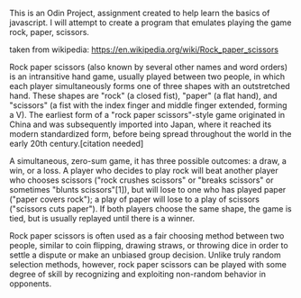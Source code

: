 This is an Odin Project, assignment created to help learn the basics of javascript. I will attempt to create a 
program that emulates playing the game rock, paper, scissors.

taken from wikipedia: https://en.wikipedia.org/wiki/Rock_paper_scissors

Rock paper scissors (also known by several other names and word orders) is an intransitive hand game, 
usually played between two people, in which each player simultaneously forms one of three shapes with an 
outstretched hand. These shapes are "rock" (a closed fist), "paper" (a flat hand), and "scissors" (a fist with 
the index finger and middle finger extended, forming a V). The earliest form of a "rock paper scissors"-style 
game originated in China and was subsequently imported into Japan, where it reached its modern standardized 
form, before being spread throughout the world in the early 20th century.[citation needed]

A simultaneous, zero-sum game, it has three possible outcomes: a draw, a win, or a loss. A player who decides 
to play rock will beat another player who chooses scissors ("rock crushes scissors" or "breaks scissors" or 
sometimes "blunts scissors"[1]), but will lose to one who has played paper ("paper covers rock"); a play of 
paper will lose to a play of scissors ("scissors cuts paper"). If both players choose the same shape, the 
game is tied, but is usually replayed until there is a winner.

Rock paper scissors is often used as a fair choosing method between two people, similar to coin flipping,
drawing straws, or throwing dice in order to settle a dispute or make an unbiased group decision. Unlike 
truly random selection methods, however, rock paper scissors can be played with some degree of skill by 
recognizing and exploiting non-random behavior in opponents.
